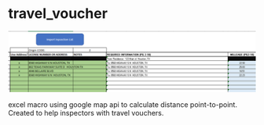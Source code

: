 # travel_voucher

![a relative link](img/picture1.PNG)

excel macro using google map api to calculate distance point-to-point. Created to help inspectors with travel vouchers.
